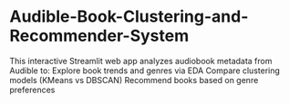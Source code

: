 # Audible-Book-Clustering-and-Recommender-System
This interactive Streamlit web app analyzes audiobook metadata from Audible to:      Explore book trends and genres via EDA      Compare clustering models (KMeans vs DBSCAN)      Recommend books based on genre preferences
